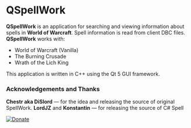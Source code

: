 # QSpellWork

**QSpellWork** is an application for searching and viewing information about spells in **World of Warcraft**. Spell information is read from client DBC files. **QSpellWork** works with:

* World of Warcraft (Vanilla)
* The Burning Crusade
* Wrath of the Lich King

This application is written in C++ using the Qt 5 GUI framework.

### Acknowledgements and Thanks

**Chestr aka DiSlord** — for the idea and releasing the source of original SpellWork.
**LordJZ** and **Konstantin** — for releasing the source of C# Spell

[![Donate](https://www.paypalobjects.com/en_US/i/btn/btn_donate_LG.gif)](https://www.paypal.me/sidsukana)
